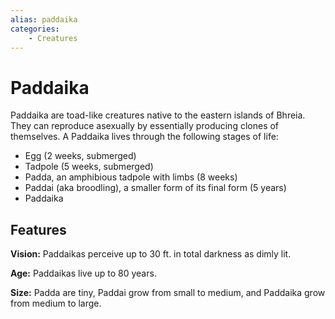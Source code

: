 ```yaml
---
alias: paddaika
categories:
    - Creatures
---
```


# Paddaika

Paddaika are toad-like creatures native to the eastern islands of Bhreia. They can reproduce asexually by essentially producing clones of themselves. A Paddaika lives through the following stages of life:

- Egg (2 weeks, submerged)
- Tadpole (5 weeks, submerged)
- Padda, an amphibious tadpole with limbs (8 weeks)
- Paddai (aka broodling), a smaller form of its final form (5 years)
- Paddaika

## Features

**Vision:** Paddaikas perceive up to 30 ft. in total darkness as dimly lit.

**Age:** Paddaikas live up to 80 years.

**Size:** Padda are tiny, Paddai grow from small to medium, and Paddaika grow from medium to large.
